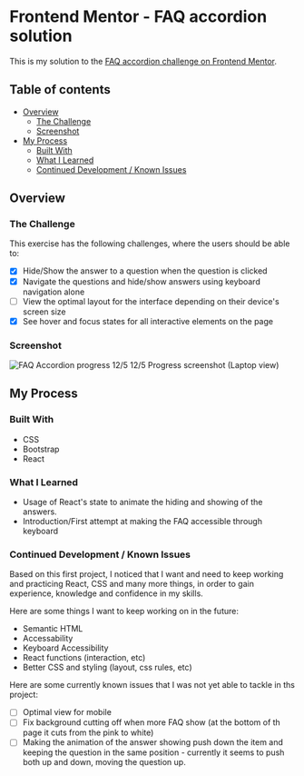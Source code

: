 # Frontend Mentor - FAQ accordion solution

This is my solution to the [FAQ accordion challenge on Frontend Mentor](https://www.frontendmentor.io/challenges/faq-accordion-wyfFdeBwBz).

## Table of contents

- [Overview](#overview)
  - [The Challenge](#the-challenge)
  - [Screenshot](#screenshot)
- [My Process](#my-process)
  - [Built With](#built-with)
  - [What I Learned](#what-i-learned)
  - [Continued Development / Known Issues](#continued-development)

## Overview

### The Challenge

This exercise has the following challenges, where the users should be able to:

- [x] Hide/Show the answer to a question when the question is clicked
- [x] Navigate the questions and hide/show answers using keyboard navigation alone
- [ ] View the optimal layout for the interface depending on their device's screen size
- [x] See hover and focus states for all interactive elements on the page

### Screenshot

![FAQ Accordion progress 12/5](../faq-accordion-react/public/design/FAQ%20Accordion%2012-5.png)
12/5 Progress screenshot (Laptop view)

## My Process

### Built With

- CSS
- Bootstrap
- React

### What I Learned

- Usage of React's state to animate the hiding and showing of the answers.
- Introduction/First attempt at making the FAQ accessible through keyboard

### Continued Development / Known Issues

Based on this first project, I noticed that I want and need to keep working and practicing React, CSS and many more things, in order to gain experience, knowledge and confidence in my skills.

Here are some things I want to keep working on in the future:

- Semantic HTML
- Accessability
- Keyboard Accessibility
- React functions (interaction, etc)
- Better CSS and styling (layout, css rules, etc)

Here are some currently known issues that I was not yet able to tackle in ths project:

- [ ] Optimal view for mobile
- [ ] Fix background cutting off when more FAQ show (at the bottom of th page it cuts from the pink to white)
- [ ] Making the animation of the answer showing push down the item and keeping the question in the same position - currently it seems to push both up and down, moving the question up.
